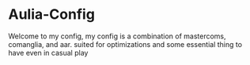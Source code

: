 # Aulia-Config
Welcome to my config, my config is a combination of mastercoms, comanglia, and aar. suited for optimizations and some essential thing to have even in casual play
